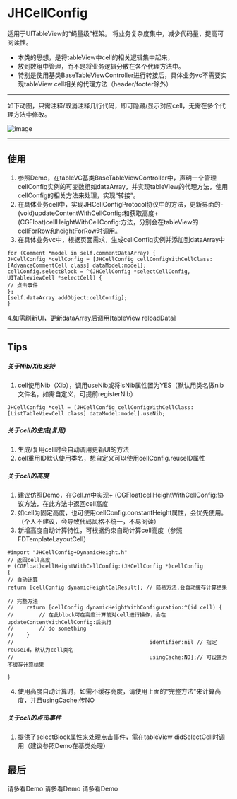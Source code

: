 JHCellConfig
=======

适用于UITableView的“蝇量级”框架。
将业务复杂度集中，减少代码量，提高可阅读性。

- 本类的思想，是将tableView中cell的相关逻辑集中起来，
- 放到数组中管理，而不是将业务逻辑分散在各个代理方法中。
- 特别是使用基类BaseTableViewController进行转接后，具体业务vc不需要实现tableView cell相关的代理方法（header/footer除外）

----

如下动图，只需注释/取消注释几行代码，即可隐藏/显示对应cell，无需在多个代理方法中修改。

![image](https://github.com/JC-Hu/JHCellConfig/blob/master/123.gif)

----
## 使用
1. 参照Demo，在tableVC基类BaseTableViewController中，声明一个管理cellConfig实例的可变数组如dataArray，并实现tableView的代理方法，使用cellConfig的相关方法来处理，实现“转接”。
2. 在具体业务cell中，实现JHCellConfigProtocol协议中的方法，更新界面的-(void)updateContentWithCellConfig:和获取高度+(CGFloat)cellHeightWithCellConfig:方法，分别会在tableView的cellForRow和heightForRow时调用。
3. 在具体业务vc中，根据页面需求，生成cellConfig实例并添加到dataArray中

```
for (Comment *model in self.commentDataArray) {
JHCellConfig *cellConfig = [JHCellConfig cellConfigWithCellClass:[AdvanceCommentCell class] dataModel:model];
cellConfig.selectBlock = ^(JHCellConfig *selectCellConfig, UITableViewCell *selectCell) {
// 点击事件
};
[self.dataArray addObject:cellConfig];
}
```
4.如需刷新UI，更新dataArray后调用[tableView reloadData]


----
## Tips
##### 关于Nib/Xib支持
1. cell使用Nib（Xib），调用useNib或将isNib属性置为YES（默认用类名做nib文件名，如需自定义，可提前registerNib）

```
JHCellConfig *cell = [JHCellConfig cellConfigWithCellClass:[ListTableViewCell class] dataModel:model].useNib;
```


##### 关于cell的生成(复用)
1. 生成/复用cell时会自动调用更新UI的方法
2. cell重用ID默认使用类名，想自定义可以使用cellConfig.reuseID属性

##### 关于cell的高度
1. 建议仿照Demo，在Cell.m中实现+ (CGFloat)cellHeightWithCellConfig:协议方法，在此方法中返回cell高度
2. 如cell为固定高度，也可使用cellConfig.constantHeight属性，会优先使用。（个人不建议，会导致代码风格不统一，不易阅读）
3. 新增高度自动计算特性，可根据约束自动计算cell高度（参照FDTemplateLayoutCell）

```
#import "JHCellConfig+DynamicHeight.h"
// 返回cell高度
+ (CGFloat)cellHeightWithCellConfig:(JHCellConfig *)cellConfig
{
// 自动计算
return [cellConfig dynamicHeightCalResult]; // 简易方法,会自动缓存计算结果

// 完整方法
//    return [cellConfig dynamicHeightWithConfiguration:^(id cell) {
//        // 在此block可在高度计算前对cell进行操作，会在updateContentWithCellConfig:后执行
//        // do something
//    }
//                                           identifier:nil // 指定reuseId，默认为cell类名
//                                           usingCache:NO];// 可设置为不缓存计算结果

}
```
4. 使用高度自动计算时，如需不缓存高度，请使用上面的“完整方法”来计算高度，并且usingCache:传NO

##### 关于cell的点击事件
1. 提供了selectBlock属性来处理点击事件，需在tableView didSelectCell时调用（建议参照Demo在基类处理）

## 最后
请多看Demo
请多看Demo
请多看Demo

